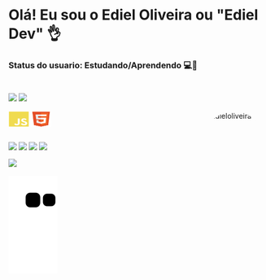 # Olá! Eu sou o Ediel Oliveira ou "Ediel Dev" 👌 
### Status do usuario: Estudando/Aprendendo 💻📖
#
<div>
<img height="180em" src="https://github-readme-stats.vercel.app/api?username=EdielOliveira&show_icons=true&theme=dracula&include_all_commits=true&count_private=true"/>
<img height="180em" src="https://github-readme-stats.vercel.app/api/top-langs/?username=EdielOliveira&layout=compact&langs_count=7&theme=dracula"/>
</div>
<div style="display: inline_block"><br>
  <img align="center" alt="Edieloliveira-Js" height="30" width="40" src="https://raw.githubusercontent.com/devicons/devicon/master/icons/javascript/javascript-plain.svg">
  <img align="center" alt="Edieloliveira-HTML" height="30" width="40" src="https://raw.githubusercontent.com/devicons/devicon/master/icons/html5/html5-original.svg">
<img align="right" alt="Edieloliveira-pic" height="195" style="border-radius:70px;"  src="https://avatars.githubusercontent.com/u/113260177?s=400&u=8ae5e10786b6e361a5241ceabaeb39a06d8ade29&v=4">
</div>

 ##

<div> 
  <a href="https://www.youtube.com" target="_blank"><img src="https://img.shields.io/badge/YouTube-FF0000?style=for-the-badge&logo=youtube&logoColor=white" target="_blank"></a>
 	<a href="https://www.twitch.tv" target="_blank"><img src="https://img.shields.io/badge/Twitch-9146FF?style=for-the-badge&logo=twitch&logoColor=white" target="_blank"></a>
 <a href="https://discord.gg" target="_blank"><img src="https://img.shields.io/badge/Discord-7289DA?style=for-the-badge&logo=discord&logoColor=white" target="_blank"></a> 
  <a href = "mailto: ediel.inacio@outlook.com"><img src="https://img.shields.io/badge/-Gmail-%23333?style=for-the-badge&logo=gmail&logoColor=white" target="_blank"></a>
  
 <a href="https://cursos.alura.com.br/courses/mine" target="_blank"><img src="https://img.shields.io/badge/YouTube-FF0000?style=for-the-badge&logo=youtube&logoColor=white" target="_blank"></a>
  
![Snake animation](https://github.com/rafaballerini/rafaballerini/blob/output/github-contribution-grid-snake.svg)
 
</div>
